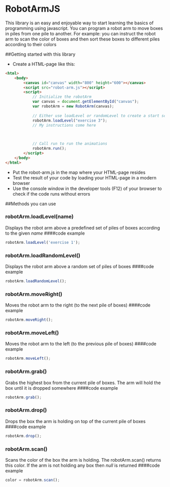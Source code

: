 # RobotArmJS

This library is an easy and enjoyable way to start learning the basics of programming using javascript. You can program a robot arm to move boxes in piles from one pile to another. For example: you can instruct the robot arm to scan the color of boxes and then sort these boxes to different piles according to their colors

##Getting started with this library
* Create a HTML-page like this:
``` html
<html>
    <body>
        <canvas id="canvas" width="800" height="600"></canvas>
        <script src="robot-arm.js"></script>
        <script>
            // Initialize the robotArm
            var canvas = document.getElementById("canvas");
            var robotArm = new RobotArm(canvas);
            
            // Either use loadLevel or randomLevel to create a start scene
            robotArm.loadLevel("exercise 3");
            // My instructions come here
            
            

            // Call run to run the animations
            robotArm.run();
        </script>
    </body>
</html>
```
* Put the robot-arm.js in the map where your HTML-page resides
* Test the result of your code by loading your HTML-page in a modern browser
* Use the console window in the developer tools (F12) of your browser to check if the code runs without errors

##Methods you can use
### robotArm.loadLevel(name)
Displays the robot arm above a predefined set of piles of boxes according to the given *name*
####code example
``` Javascript
robotArm.loadLevel('exercise 1');
```
### robotArm.loadRandomLevel()
Displays the robot arm above a random set of piles of boxes
####code example
``` Javascript
robotArm.loadRandomLevel();
```
### robotArm.moveRight()
Moves the robot arm to the right (to the next pile of boxes)
####code example
``` Javascript
robotArm.moveRight();
```
### robotArm.moveLeft()
Moves the robot arm to the left (to the previous pile of boxes)
####code example
``` Javascript
robotArm.moveLeft();
```
### robotArm.grab()
Grabs the highest box from the current pile of boxes. The arm will hold the box until it is dropped somewhere
####code example
``` Javascript
robotArm.grab();
```
### robotArm.drop()
Drops the box the arm is holding on top of the current pile of boxes
####code example
``` Javascript
robotArm.drop();
```
### robotArm.scan()
Scans the color of the box the arm is holding. The robotArm.scan() returns this color. If the arm is not holding any box then *null* is returned
####code example
``` Javascript
color = robotArm.scan();
```

